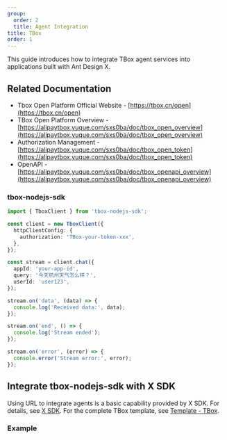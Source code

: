 ```yaml
---
group:
  order: 2
  title: Agent Integration
title: TBox
order: 1
---
```


This guide introduces how to integrate TBox agent services into applications built with Ant Design X.

## Related Documentation

- Tbox Open Platform Official Website - [https://tbox.cn/open](https://tbox.cn/open)
- TBox Open Platform Overview - [https://alipaytbox.yuque.com/sxs0ba/doc/tbox_open_overview](https://alipaytbox.yuque.com/sxs0ba/doc/tbox_open_overview)
- Authorization Management - [https://alipaytbox.yuque.com/sxs0ba/doc/tbox_open_token](https://alipaytbox.yuque.com/sxs0ba/doc/tbox_open_token)
- OpenAPI - [https://alipaytbox.yuque.com/sxs0ba/doc/tbox_openapi_overview](https://alipaytbox.yuque.com/sxs0ba/doc/tbox_openapi_overview)

### tbox-nodejs-sdk

```ts
import { TboxClient } from 'tbox-nodejs-sdk';

const client = new TboxClient({
  httpClientConfig: {
    authorization: 'TBox-your-token-xxx',
  },
});

const stream = client.chat({
  appId: 'your-app-id',
  query: '今天杭州天气怎么样？',
  userId: 'user123',
});

stream.on('data', (data) => {
  console.log('Received data:', data);
});

stream.on('end', () => {
  console.log('Stream ended');
});

stream.on('error', (error) => {
  console.error('Stream error:', error);
});
```

## Integrate tbox-nodejs-sdk with X SDK

Using URL to integrate agents is a basic capability provided by X SDK. For details, see [X SDK](/sdks/introduce). For the complete TBox template, see [Template - TBox](/docs/playground/agent-tbox).

### Example

<code src="./demo/tbox.tsx" title="Integrate with X SDK"></code>
